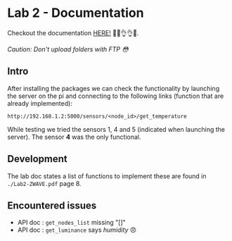 # Lab 2 - Documentation

Checkout the documentation [HERE!](http://iot.corbar.ch/) 💯💯👌👌🔥. 

*Caution: Don't upload folders with FTP 😳*

## Intro

After installing the packages we can check the functionality by launching the server on the pi and connecting to the following links (function that are already implemented):

    http://192.168.1.2:5000/sensors/<node_id>/get_temperature

While testing we tried the sensors 1, 4 and 5 (indicated when launching the server). The sensor **4** was the only functional.


## Development

The lab doc states a list of functions to implement these are found in ``./Lab2-ZWAVE.pdf`` page 8.

## Encountered issues

* API doc : ``get_nodes_list`` missing "[]"
* API doc : ``get_luminance`` says *humidity* 😠

 

